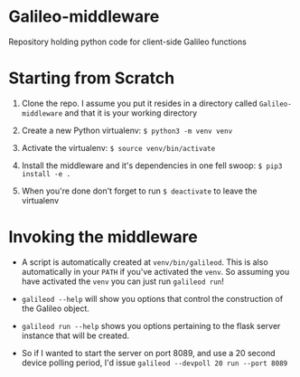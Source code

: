 # Galileo-middleware
Repository holding python code for client-side Galileo functions

# Starting from Scratch
1. Clone the repo. I assume you put it resides in a directory called
   `Galileo-middleware` and that it is your working directory

2. Create a new Python virtualenv: `$ python3 -m venv venv`
3. Activate the virtualenv: `$ source venv/bin/activate`
4. Install the middleware and it's dependencies in one fell swoop: `$ pip3 install -e .`
5. When you're done don't forget to run `$ deactivate` to leave the virtualenv

# Invoking the middleware
* A script is automatically created at `venv/bin/galileod`. This is also
  automatically in your `PATH` if you've activated the `venv`.  So
  assuming you have activated the `venv` you can just run `galileod
  run`!

* `galileod --help` will show you options that control the
  construction of the Galileo object.
* `galileod run --help` shows you options pertaining to the flask
  server instance that will be created.

* So if I wanted to start the server on port 8089, and use a 20 second
  device polling period, I'd issue `galileod --devpoll 20 run --port
  8089`

